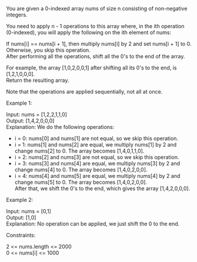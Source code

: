 You are given a 0-indexed array nums of size n consisting of non-negative integers.

You need to apply n - 1 operations to this array where, in the ith operation (0-indexed), you will apply the following on the ith element of nums:  

If nums[i] == nums[i + 1], then multiply nums[i] by 2 and set nums[i + 1] to 0. Otherwise, you skip this operation.  
After performing all the operations, shift all the 0's to the end of the array.  

For example, the array [1,0,2,0,0,1] after shifting all its 0's to the end, is [1,2,1,0,0,0].  
Return the resulting array.  

Note that the operations are applied sequentially, not all at once.  

 

Example 1:  

Input: nums = [1,2,2,1,1,0]   
Output: [1,4,2,0,0,0]   
Explanation: We do the following operations:  
- i = 0: nums[0] and nums[1] are not equal, so we skip this operation.  
- i = 1: nums[1] and nums[2] are equal, we multiply nums[1] by 2 and change nums[2] to 0. The array becomes [1,4,0,1,1,0].  
- i = 2: nums[2] and nums[3] are not equal, so we skip this operation.  
- i = 3: nums[3] and nums[4] are equal, we multiply nums[3] by 2 and change nums[4] to 0. The array becomes [1,4,0,2,0,0].  
- i = 4: nums[4] and nums[5] are equal, we multiply nums[4] by 2 and change nums[5] to 0. The array becomes [1,4,0,2,0,0].  
After that, we shift the 0's to the end, which gives the array [1,4,2,0,0,0].  

Example 2:  

Input: nums = [0,1]    
Output: [1,0]    
Explanation: No operation can be applied, we just shift the 0 to the end.   
 

Constraints:  

2 <= nums.length <= 2000  
0 <= nums[i] <= 1000   
